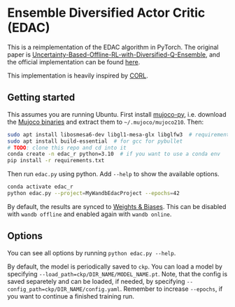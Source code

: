 # Ensemble Diversified Actor Critic (EDAC)

This is a reimplementation of the EDAC algorithm in PyTorch. The original paper is [Uncertainty-Based-Offline-RL-with-Diversified-Q-Ensemble](https://arxiv.org/abs/2110.01548), and the official implementation can be found [here](https://github.com/snu-mllab/EDAC).

This implementation is heavily inspired by [CORL](https://github.com/tinkoff-ai/CORL/blob/main/algorithms/edac.py).


## Getting started

This assumes you are running Ubuntu. First install [mujoco-py](https://github.com/openai/mujoco-py#install-mujoco), i.e. download the [Mujoco binaries](https://mujoco.org/download/mujoco210-linux-x86_64.tar.gz) and extract them to `~/.mujoco/mujoco210`. Then:

```bash
sudo apt install libosmesa6-dev libgl1-mesa-glx libglfw3  # requirements for mujoco
sudo apt install build-essential  # for gcc for pybullet
# TODO: clone this repo and cd into it
conda create -n edac_r python=3.10  # if you want to use a conda env
pip install -r requirements.txt
```

Then run `edac.py` using python. Add `--help` to show the available options.

```bash
conda activate edac_r
python edac.py --project=MyWandbEdacProject --epochs=42
```

By default, the results are synced to [Weights & Biases](https://wandb.ai/). This can be disabled with `wandb offline` and enabled again with `wandb online`.

## Options

You can see all options by running `python edac.py --help`.

By default, the model is periodically saved to `ckp`. You can load a model by specifying `--load_path=ckp/DIR_NAME/MODEL_NAME.pt`. Note, that the config is saved separetely and can be loaded, if needed, by specifying `--config_path=ckp/DIR_NAME/config.yaml`. Remember to increase `--epochs`, if you want to continue a finished training run.
